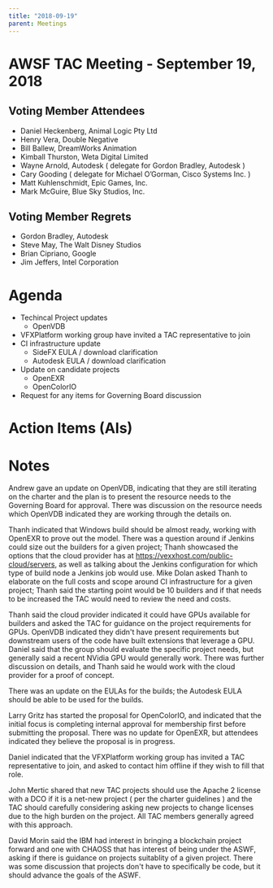 ```yaml
---
title: "2018-09-19"
parent: Meetings
---
```

# AWSF TAC Meeting - September 19, 2018

## Voting Member Attendees

- Daniel Heckenberg, Animal Logic Pty Ltd
- Henry Vera, Double Negative
- Bill Ballew, DreamWorks Animation
- Kimball Thurston, Weta Digital Limited
- Wayne Arnold, Autodesk ( delegate for Gordon Bradley, Autodesk )
- Cary Gooding ( delegate for Michael O’Gorman, Cisco Systems Inc. )
- Matt Kuhlenschmidt, Epic Games, Inc.
- Mark McGuire, Blue Sky Studios, Inc.

## Voting Member Regrets

- Gordon Bradley, Autodesk
- Steve May, The Walt Disney Studios
- Brian Cipriano, Google
- Jim Jeffers, Intel Corporation

# Agenda

- Techincal Project updates
  - OpenVDB
- VFXPlatform working group have invited a TAC representative to join
- CI infrastructure update
  - SideFX EULA / download clarification
  - Autodesk EULA / download clarification
- Update on candidate projects
  - OpenEXR
  - OpenColorIO
- Request for any items for Governing Board discussion

# Action Items (AIs)

# Notes

Andrew gave an update on OpenVDB, indicating that they are still iterating on the charter and the plan is to present the resource needs to the Governing Board for approval. There was discussion on the resource needs which OpenVDB indicated they are working through the details on.

Thanh indicated that Windows build should be almost ready, working with OpenEXR to prove out the model. There was a question around if Jenkins could size out the builders for a given project; Thanh showcased the options that the cloud provider has at https://vexxhost.com/public-cloud/servers, as well as talking about the Jenkins configuration for which type of build node a Jenkins job would use. Mike Dolan asked Thanh to elaborate on the full costs and scope around CI infrastructure for a given project; Thanh said the starting point would be 10 builders and if that needs to be increased the TAC would need to review the need and costs.

Thanh said the cloud provider indicated it could have GPUs available for builders and asked the TAC for guidance on the project requirements for GPUs. OpenVDB indicated they didn't have present requirements but downstream users of the code have built extensions that leverage a GPU. Daniel said that the group should evaluate the specific project needs, but generally said a recent NVidia GPU would generally work. There was further discussion on details, and Thanh said he would work with the cloud provider for a proof of concept.

There was an update on the EULAs for the builds; the Autodesk EULA should be able to be used for the builds.

Larry Gritz has started the proposal for OpenColorIO, and indicated that the initial focus is completing internal approval for membership first before submitting the proposal. There was no update for OpenEXR, but attendees indicated they believe the proposal is in progress.

Daniel indicated that the VFXPlatform working group has invited a TAC representative to join, and asked to contact him offline if they wish to fill that role.

John Mertic shared that new TAC projects should use the Apache 2 license with a DCO if it is a net-new project ( per the charter guidelines ) and the TAC should carefully considering asking new projects to change licenses due to the high burden on the project. All TAC members generally agreed with this approach.

David Morin said the IBM had interest in bringing a blockchain project forward and one with CHAOSS that has interest of being under the ASWF, asking if there is guidance on projects suitablity of a given project. There was some discussion that projects don't have to specifically be code, but it should advance the goals of the ASWF.
